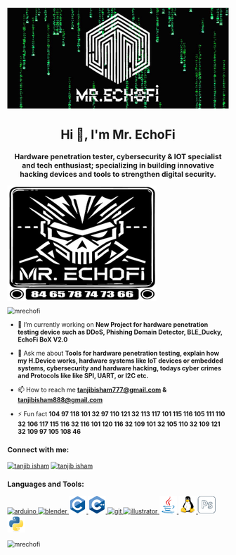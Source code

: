 [![MasterHead](https://github.com/MrEchoFi/MrEchoFi/blob/ed946b76e7d296e232103be2fa94326b68741a2d/Banner%20of%20Mr.EchoFi%202.jpg)](https://github.com/MrEchoFi/MrEchoFi/blob/5f837b51e5269d89f4e9d8bd99f490147da3781a/Mr.EchoFi-New-Logo-with-ASCII.jpg)

<h1 align="center">Hi 👋, I'm Mr. EchoFi</h1>
<h3 align="center">Hardware penetration tester, cybersecurity & IOT  specialist and tech enthusiast; specializing in building innovative hacking devices and tools to strengthen digital security.</h3>
<img align="center" alt="Coding" width="340" src="https://github.com/MrEchoFi/MrEchoFi/blob/4274f537dec313ac7dde4403fe0fae24259beade/Mr.EchoFi-New-Logo-with-ASCII.jpg">


<p align="left"> <img src="https://komarev.com/ghpvc/?username=mrechofi&label=Profile%20views&color=0e75b6&style=flat" alt="mrechofi" /> </p>

- 🔭 I’m currently working on **New Project for hardware penetration testing device such as DDoS, Phishing Domain Detector, BLE_Ducky, EchoFi BoX V2.0**

- 💬 Ask me about **Tools for hardware penetration testing, explain how my H.Device works, hardware systems like IoT devices or embedded systems, cybersecurity and hardware hacking, todays cyber crimes and Protocols like like SPI, UART, or I2C etc.**

- 📫 How to reach me **tanjibisham777@gmail.com & tanjibisham888@gmail.com**

- ⚡ Fun fact **104 97 118 101 32 97 110 121 32 113 117 101 115 116 105 111 110 32 106 117 115 116 32 116 101 120 116 32 109 101 32 105 110 32 109 121 32 109 97 105 108 46**

<h3 align="left">Connect with me:</h3>
<p align="left">
<a href="https://linkedin.com/in/tanjib isham" target="blank"><img align="center" src="https://raw.githubusercontent.com/rahuldkjain/github-profile-readme-generator/master/src/images/icons/Social/linked-in-alt.svg" alt="tanjib isham" height="30" width="40" /></a>
<a href="https://fb.com/tanjib isham" target="blank"><img align="center" src="https://raw.githubusercontent.com/rahuldkjain/github-profile-readme-generator/master/src/images/icons/Social/facebook.svg" alt="tanjib isham" height="30" width="40" /></a>
</p>

<h3 align="left">Languages and Tools:</h3>
<p align="left"> <a href="https://www.arduino.cc/" target="_blank" rel="noreferrer"> <img src="https://cdn.worldvectorlogo.com/logos/arduino-1.svg" alt="arduino" width="40" height="40"/> </a> <a href="https://www.blender.org/" target="_blank" rel="noreferrer"> <img src="https://download.blender.org/branding/community/blender_community_badge_white.svg" alt="blender" width="40" height="40"/> </a> <a href="https://www.cprogramming.com/" target="_blank" rel="noreferrer"> <img src="https://raw.githubusercontent.com/devicons/devicon/master/icons/c/c-original.svg" alt="c" width="40" height="40"/> </a> <a href="https://www.w3schools.com/cpp/" target="_blank" rel="noreferrer"> <img src="https://raw.githubusercontent.com/devicons/devicon/master/icons/cplusplus/cplusplus-original.svg" alt="cplusplus" width="40" height="40"/> </a> <a href="https://git-scm.com/" target="_blank" rel="noreferrer"> <img src="https://www.vectorlogo.zone/logos/git-scm/git-scm-icon.svg" alt="git" width="40" height="40"/> </a> <a href="https://www.adobe.com/in/products/illustrator.html" target="_blank" rel="noreferrer"> <img src="https://www.vectorlogo.zone/logos/adobe_illustrator/adobe_illustrator-icon.svg" alt="illustrator" width="40" height="40"/> </a> <a href="https://www.java.com" target="_blank" rel="noreferrer"> <img src="https://raw.githubusercontent.com/devicons/devicon/master/icons/java/java-original.svg" alt="java" width="40" height="40"/> </a> <a href="https://www.linux.org/" target="_blank" rel="noreferrer"> <img src="https://raw.githubusercontent.com/devicons/devicon/master/icons/linux/linux-original.svg" alt="linux" width="40" height="40"/> </a> <a href="https://www.photoshop.com/en" target="_blank" rel="noreferrer"> <img src="https://raw.githubusercontent.com/devicons/devicon/master/icons/photoshop/photoshop-line.svg" alt="photoshop" width="40" height="40"/> </a> <a href="https://www.python.org" target="_blank" rel="noreferrer"> <img src="https://raw.githubusercontent.com/devicons/devicon/master/icons/python/python-original.svg" alt="python" width="40" height="40"/> </a> </p>

<p><img align="center" src="https://github-readme-stats.vercel.app/api/top-langs?username=mrechofi&show_icons=true&locale=en&layout=compact" alt="mrechofi" /></p>
